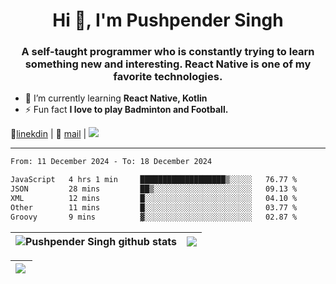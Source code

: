 <h1 align="center">Hi 👋, I'm Pushpender Singh</h1>
<h3 align="center">A self-taught programmer who is constantly trying to learn something new and interesting. React Native is one of my favorite technologies.</h3>

- 🌱 I’m currently learning **React Native, Kotlin**
- ⚡ Fun fact **I love to play Badminton and Football.**

👔[linekdin](https://www.linkedin.com/in/pushpender-singh-240061202/) | 📧 [mail](mailto:pushpendersingh694@gmail.com) | 
<a href="https://github.com/pushpender-singh-ap/pushpender-singh-ap">
    <img src="https://komarev.com/ghpvc/?username=pushpender-singh-ap&style=for-the-badge">
</a>


---

<!--START_SECTION:waka-->

```txt
From: 11 December 2024 - To: 18 December 2024

JavaScript   4 hrs 1 min     ███████████████████▒░░░░░   76.77 %
JSON         28 mins         ██▒░░░░░░░░░░░░░░░░░░░░░░   09.13 %
XML          12 mins         █░░░░░░░░░░░░░░░░░░░░░░░░   04.10 %
Other        11 mins         █░░░░░░░░░░░░░░░░░░░░░░░░   03.77 %
Groovy       9 mins          ▓░░░░░░░░░░░░░░░░░░░░░░░░   02.87 %
```

<!--END_SECTION:waka-->


| <a><img align="center" src="https://github-readme-stats-iota-ecru-15.vercel.app/api?username=pushpender-singh-ap&show_icons=true&include_all_commits=true&theme=buefy&hide_border=true" alt="Pushpender Singh github stats" /></a> | <a><img align="center" src="https://github-readme-stats-iota-ecru-15.vercel.app/api/top-langs/?username=pushpender-singh-ap&layout=compact&theme=buefy&hide_border=true" /></a> |
| ------------- | ------------- |

| <a> <img align="left" src="https://github-readme-streak-stats.herokuapp.com/?user=pushpender-singh-ap" /></br> </a> |
| ------------- |

